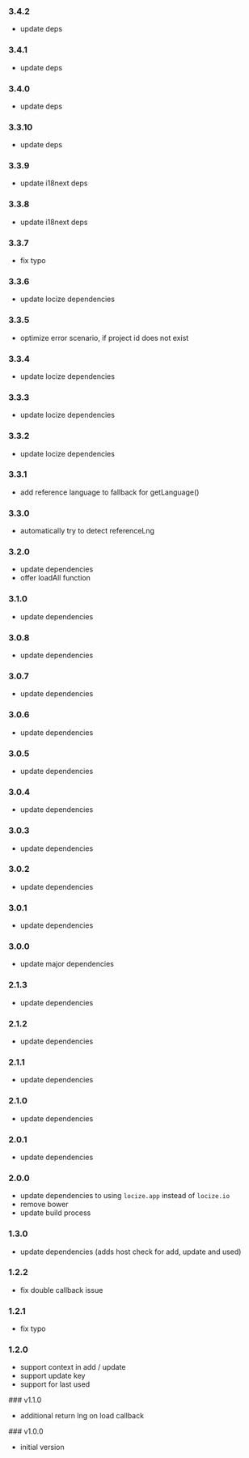 ### 3.4.2

- update deps

### 3.4.1

- update deps

### 3.4.0

- update deps

### 3.3.10

- update deps

### 3.3.9

- update i18next deps

### 3.3.8

- update i18next deps

### 3.3.7

- fix typo

### 3.3.6

- update locize dependencies

### 3.3.5

- optimize error scenario, if project id does not exist

### 3.3.4

- update locize dependencies

### 3.3.3

- update locize dependencies

### 3.3.2

- update locize dependencies

### 3.3.1

- add reference language to fallback for getLanguage()

### 3.3.0

- automatically try to detect referenceLng

### 3.2.0

- update dependencies
- offer loadAll function

### 3.1.0

- update dependencies

### 3.0.8

- update dependencies

### 3.0.7

- update dependencies

### 3.0.6

- update dependencies

### 3.0.5

- update dependencies

### 3.0.4

- update dependencies

### 3.0.3

- update dependencies

### 3.0.2

- update dependencies

### 3.0.1

- update dependencies

### 3.0.0

- update major dependencies

### 2.1.3

- update dependencies

### 2.1.2

- update dependencies

### 2.1.1

- update dependencies

### 2.1.0

- update dependencies

### 2.0.1

- update dependencies

### 2.0.0

- update dependencies to using `locize.app` instead of `locize.io`
- remove bower
- update build process

### 1.3.0

- update dependencies (adds host check for add, update and used)

### 1.2.2

- fix double callback issue

### 1.2.1

- fix typo

### 1.2.0

- support context in add / update
- support update key
- support for last used

### v1.1.0

- additional return lng on load callback

### v1.0.0

- initial version

